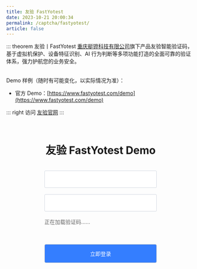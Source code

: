 ```yaml
---
title: 友验 FastYotest
date: 2023-10-21 20:00:34
permalink: /captcha/fastyotest/
article: false
---
```


::: theorem 友验丨FastYotest
[重庆艇镫科技有限公司](https://www.tianyancha.com/company/3383368171)旗下产品友验智能验证码，基于虚拟机保护、设备特征识别、AI 行为判断等多项功能打造的全面可靠的验证体系，强力护航您的业务安全。

<br>
Demo 样例（随时有可能变化，以实际情况为准）：
<br>

- 官方 Demo：[https://www.fastyotest.com/demo](https://www.fastyotest.com/demo)<Badge text="本页使用" type="error" vertical="middle"/>

::: right
访问 [友验官网](https://www.fastyotest.com/)
:::

<!-- <iframe src="https://www.fastyotest.com/demo" scrolling="no" height="550px"></iframe> -->

<br>

<style>
    h1 span {
        font-family: -apple-system, BlinkMacSystemFont, "Segoe UI", Roboto, Oxygen, Ubuntu, Cantarell, "Fira Sans", "Droid Sans", "Helvetica Neue", sans-serif;
        font-weight: normal;    
    }
    .fastyotest-submit {
        background: #347eff;
        border-radius: 4px;
        margin: 20px 0;
        display: inline-block;
        width: 300px;
        height: 50px;
        box-sizing: border-box;
        border: 1px solid #ccc;
        color: #fff;
        cursor: pointer;
        font-size: 14px;
        line-height: 49px;
    }
    .fastyotest-submit:hover {
        background: #1A73E8;
    }
    .fastyotest-input {
        display: inline-block;
        width: 300px;
        padding: 12px;
        border: 1px solid #d1d6e0;
        background-color: #fff;
        position: relative;
        cursor: pointer;
        -webkit-box-sizing: border-box;
        box-sizing: border-box;
        border-radius: 3px;
        color: #292f3a;
        font-size: 14px;
        line-height: 20px;
    }
    #fastyotest-captcha {
        width: 300px;
        height: 50px;
        display: inline-block;
    }
    .fastyotest-show {
        display: block;
    }
    #fastyotest-wait {
        text-align: left;
        color: #666;
        margin: 0;
        font-size: 14px;
    }
</style>
<div style="text-align: center">
    <h1>友验 FastYotest Demo <Badge text="风控模型：登陆/注册/找回密码" type="tip" vertical="top"/></h1>
    <form id="form">
        <br>
        <div>
            <input type="text" :placeholder="'\ue614 请输入账号'" id="username" maxlength="" class="iconfont fastyotest-input">
        </div>
        <br>
        <div>
            <input type="text" :placeholder="'\ue69c 请输入密码'" id="password" maxlength="" class="iconfont fastyotest-input">
        </div>
        <br>
        <div>
            <div id="fastyotest-captcha">
                <p id="fastyotest-wait" class="fastyotest-show">正在加载验证码......</p>
            </div>
        </div>
        <input class="fastyotest-submit" id="fastyotest-submit" type="submit" value="立即登录">
    </form>
</div>
<script src="https://static.fastyotest.com/assets/yotest.3b35648f.js"></script>
<script>
    var yoToken = '';
    setTimeout(function() {
        initYoTest.default({
            accessId: '8a81edbda36d5acccc2510fc19886cb9',
        }, function(captcha){
            captcha.appendTo('#fastyotest-captcha');
            // captcha.onSuccess(function(result) {
            //     yoToken = result.token;
            //     console.log(result.token, result.verified);
            // });
            captcha.onReady(function() {
                console.log('FastYotest captcha is ready.');
                $('#fastyotest-wait').hide();
            }).onShow(function(){
                // 当验证弹窗弹出时后会进行onShow的调用
                console.log('FastYotest captcha showed.');
            }).onSuccess(function(result) {
                // 验证成功后通过onSuccess回调得到token和verified结果
                yoToken = result.token;
                console.log(result.token, result.verified);
            }).onError(function(error) {
                // 验证出现任何失败时，通过onError回调透传错误信息
                console.log(error.code, error.message);
            }).onClose(function() {
                // 当验证弹窗关闭后会进行onClose的调用
                console.log('FastYotest captcha closed.');
            });
        });
    }, 500);
    $('#fastyotest-submit').click(function (e) {
        if (!yoToken) {
           e.preventDefault();
           return alert('请先完成验证！');
        }
        console.log('yoToken:', yoToken);
        $.ajax({
            url: 'https://api.spiderapi.cn/fastyotest/login',
            type: 'POST',
            dataType: 'json',
            data: {
                username: $('#username').val(),
                password: $('#password').val(),
                token: yoToken
            },
            success: function (data) {
                console.log('data:', data);
                if (data.success) {
                    if (data.code === 200) {
                        alert('登录成功！');
                    } else {
                        alert('登录失败，请重新验证！');
                    }
                } else {
                    alert('登录失败，请重新验证！');
                }
            },
            error: function (xhr, status, error) {
                console.error('AJAX error:', error, status);
            }
        });
    });
</script>
